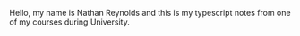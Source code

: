Hello, my name is Nathan Reynolds and this is my typescript notes from one of my courses during University.

